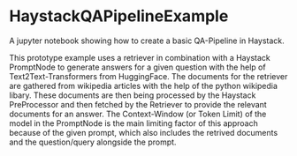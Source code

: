 # HaystackQAPipelineExample
A jupyter notebook showing how to create a basic QA-Pipeline in Haystack.

This prototype example uses a retriever in combination with a Haystack PromptNode to generate answers for a given question with the help 
of Text2Text-Transformers from HuggingFace.
The documents for the retriever are gathered from wikipedia articles with the help of the python wikipedia libary.
These documents are then being processed by the Haystack PreProcessor and then fetched by the Retriever to provide the
relevant documents for an answer.
The Context-Window (or Token Limit) of the model in the PromptNode is the main limiting factor of this approach because
of the given prompt, which also includes the retrived documents and the question/query alongside the prompt.

